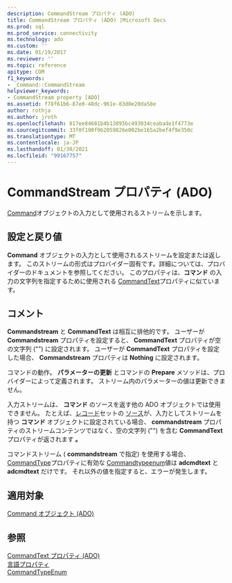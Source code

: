 ```yaml
---
description: CommandStream プロパティ (ADO)
title: CommandStream プロパティ (ADO) |Microsoft Docs
ms.prod: sql
ms.prod_service: connectivity
ms.technology: ado
ms.custom: ''
ms.date: 01/19/2017
ms.reviewer: ''
ms.topic: reference
apitype: COM
f1_keywords:
- _Command::CommandStream
helpviewer_keywords:
- CommandStream property [ADO]
ms.assetid: f78f61b6-87e0-48dc-961e-83d0e20da58e
author: rothja
ms.author: jroth
ms.openlocfilehash: 817ee84681b4b13895bc493034ceabade1f4773e
ms.sourcegitcommit: 33f0f190f962059826e002be165a2bef4f9e350c
ms.translationtype: MT
ms.contentlocale: ja-JP
ms.lasthandoff: 01/30/2021
ms.locfileid: "99167757"
---
```

# <a name="commandstream-property-ado"></a>CommandStream プロパティ (ADO)
[Command](./command-object-ado.md)オブジェクトの入力として使用されるストリームを示します。  
  
## <a name="settings-and-return-values"></a>設定と戻り値  
 **Command** オブジェクトの入力として使用されるストリームを設定または返します。 このストリームの形式はプロバイダー固有です。詳細については、プロバイダーのドキュメントを参照してください。 このプロパティは、**コマンド** の入力の文字列を指定するために使用される [CommandText](./commandtext-property-ado.md)プロパティに似ています。  
  
## <a name="remarks"></a>コメント  
 **Commandstream** と **CommandText** は相互に排他的です。 ユーザーが **Commandstream** プロパティを設定すると、 **CommandText** プロパティが空の文字列 ("") に設定されます。 ユーザーが **CommandText** プロパティを設定した場合、 **Commandstream** プロパティは **Nothing** に設定されます。  
  
 コマンドの動作。 **パラメーターの更新** とコマンドの **Prepare** メソッドは、プロバイダーによって定義されます。 ストリーム内のパラメーターの値は更新できません。  
  
 入力ストリームは、 **コマンド** のソースを返す他の ADO オブジェクトでは使用できません。 たとえば、[レコード](./recordset-object-ado.md)セットの [ソース](./source-property-ado-recordset.md)が、入力としてストリームを持つ **コマンド** オブジェクトに設定されている場合、 **commandstream** プロパティのストリームコンテンツではなく、空の文字列 ("") を含む **CommandText** プロパティが返されます **。**  
  
 コマンドストリーム ( **commandstream** で指定) を使用する場合、 [CommandType](./commandtype-property-ado.md)プロパティに有効な [Commandtypeenum](./commandtypeenum.md)値は **adcmdtext** と **adcmdtext** だけです。 それ以外の値を指定すると、エラーが発生します。  
  
## <a name="applies-to"></a>適用対象  
 [Command オブジェクト (ADO)](./command-object-ado.md)  
  
## <a name="see-also"></a>参照  
 [CommandText プロパティ (ADO)](./commandtext-property-ado.md)   
 [言語プロパティ](./dialect-property.md)   
 [CommandTypeEnum](./commandtypeenum.md)